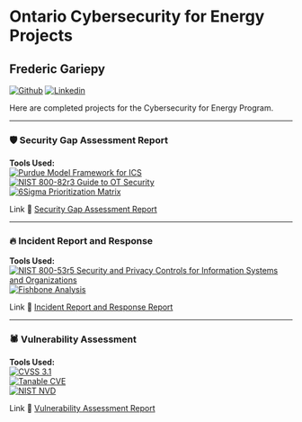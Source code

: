 # Ontario Cybersecurity for Energy Projects
## Frederic Gariepy
[![Github](https://img.shields.io/badge/-Github-000?style=flat&logo=Github&logoColor=white)](https://github.com//FredericGariepy)
[![Linkedin](https://img.shields.io/badge/-LinkedIn-blue?style=flat&logo=Linkedin&logoColor=white)](https://www.linkedin.com/in/fredisgood/)

Here are completed projects for the Cybersecurity for Energy Program.

---
### :shield: Security Gap Assessment Report 

**Tools Used:**  
[![Purdue Model Framework for ICS](https://img.shields.io/badge/Purdue_Model_Framework_for_ICS-000000?style=flat-square)](https://www.energy.gov/sites/default/files/2022-10/Infra_Topic_Paper_4-14_FINAL.pdf) \
[![NIST 800-82r3 Guide to OT Security](https://img.shields.io/badge/NIST_800_82r3-Guide_to_Operational_Technology_(OT)_Security-003d7d?style=flat-square)](https://csrc.nist.gov/pubs/sp/800/82/r3/final) \
[![6Sigma Prioritization Matrix](https://img.shields.io/badge/6Sigma_Prioritization_Matrix-3776AB?style=flat-square)](https://www.6sigma.us/project-management/project-prioritization-matrix-lean-six-sigma/)

Link :link: [Security Gap Assessment Report](https://github.com/FredericGariepy/CyberEnergy/blob/main/Projects/Frederic_Gariepy_Security_Gap_Assessment_Report.pdf)

---
### :fire: Incident Report and Response
**Tools Used:**  
[![NIST 800-53r5 Security and Privacy Controls for Information Systems and Organizations](https://img.shields.io/badge/NIST_800_83r5-Security_and_Privacy_Controls_for_Information_Systems_and_Organizations-003d7d?style=flat-square)](https://nvlpubs.nist.gov/nistpubs/SpecialPublications/NIST.SP.800-53r5.pdf) \
[![Fishbone Analysis](https://img.shields.io/badge/Fishbone_Analysis-green?style=flat-square&logoColor=white)](https://www.cms.gov/medicare/provider-enrollment-and-certification/qapi/downloads/fishbonerevised.pdf)

Link :link: [Incident Report and Response Report](https://github.com/FredericGariepy/CyberEnergy/blob/main/Projects/Frederic_Gariepy_%20IR_and_Response.pdf)

---
### :spider: Vulnerability Assessment

**Tools Used:**  
[![CVSS 3.1](https://img.shields.io/badge/CVSS-3.1-darkgreen?style=flat-square)](https://www.first.org/cvss/calculator/3.1) \
[![Tanable CVE](https://img.shields.io/badge/Tenable_CVEs-003d7d?style=flat-square)](https://www.tenable.com/cve) \
[![NIST NVD](https://img.shields.io/badge/NIST_NVD-003d7d?style=flat-square)](https://nvd.nist.gov/vuln/search)

Link :link: [Vulnerability Assessment Report](https://docs.google.com/document/d/1Xc7KcfH1X_6_gXpwJ76etJ5COnZTvPzoQKrX9fsxWjc/edit?usp=sharing)
